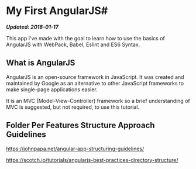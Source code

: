 # My First AngularJS#

***Updated: 2018-01-17***

This app I've made with the goal to learn how to use the basics of AngularJS with WebPack, Babel, Eslint and ES6 Syntax.

## What is AngularJS ##
AngularJS is an open-source framework in JavaScript. It was created and maintained by Google as an alternative to other JavaScript frameworks to make single-page applications easier.

It is an MVC (Model-View-Controller) framework so a brief understanding of MVC is suggested, but not required, to use this tutorial.

## Folder Per Features Structure Approach Guidelines
https://johnpapa.net/angular-app-structuring-guidelines/

https://scotch.io/tutorials/angularjs-best-practices-directory-structure/
